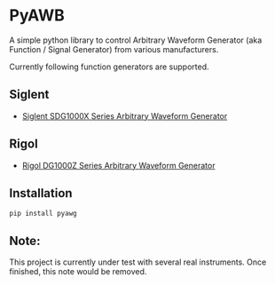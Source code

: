 # PyAWB

A simple python library to control Arbitrary Waveform Generator (aka Function / Signal Generator) from various manufacturers.

Currently following function generators are supported.

## Siglent
- [Siglent SDG1000X Series Arbitrary Waveform Generator](https://siglentna.com/USA_website_2014/Documents/Program_Material/SDG_ProgrammingGuide_PG_E03B.pdf) 

## Rigol
- [Rigol DG1000Z Series Arbitrary Waveform Generator](https://rigol.com.pl/pl/p/file/4ac5ca9a00df590ae476fff0c21da5ce/DG1000_ProgrammingGuide_EN.pdf)


## Installation
`pip install pyawg`

## Note:

This project is currently under test with several real instruments. Once finished, this note would be removed.
